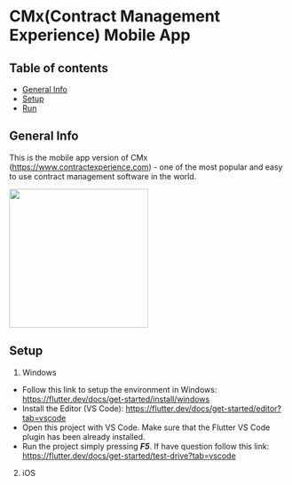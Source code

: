 # CMx(Contract Management Experience) Mobile App

## Table of contents
* [General Info](##General-Info)
* [Setup](##Setup)
* [Run](##Run)

## General Info
  This is the mobile app version of CMx (https://www.contractexperience.com) - one of the most popular and easy to use contract management software in the world.
  
  <img src='https://github.com/sysintellects/cmx-mobile/blob/master/assets/img/Preview.png' width='250'>
  
## Setup 
1. Windows
  - Follow this link to setup the environment in Windows: https://flutter.dev/docs/get-started/install/windows
  - Install the Editor (VS Code): https://flutter.dev/docs/get-started/editor?tab=vscode
  - Open this project with VS Code. Make sure that the Flutter VS Code plugin has been already installed. 
  - Run the project simply pressing ***F5***. If have question follow this link: https://flutter.dev/docs/get-started/test-drive?tab=vscode
2. iOS
